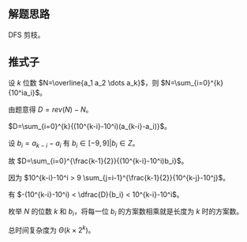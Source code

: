 ## 解题思路
DFS 剪枝。

## 推式子

设 $k$ 位数 $N=\overline{a_1 a_2 \dots a_k}$，则 $N=\sum_{i=0}^{k}{10^ia_i}$。

由题意得 $D=rev(N)-N$。

$D=\sum_{i=0}^{k}{(10^{k-i}-10^i)(a_{k-i}-a_i)}$。

设 $b_i=a_{k-i}-a_i$ 有 $b_i \in [-9,9]|b_i \in Z$。

故 $D=\sum_{i=0}^{\frac{k-1}{2}}{(10^{k-i}-10^i)b_i}$。

因为 $10^{k-i}-10^i > 9 \sum_{j=i-1}^{\frac{k-1}{2}}{10^{k-j}-10^j}$。

有 $-(10^{k-i}-10^i) < \dfrac{D}{b_i} < 10^{k-i}-10^i$。

枚举 $N$ 的位数 $k$ 和 $b_i$，将每一位 $b_i$ 的方案数相乘就是长度为 $k$ 时的方案数。

总时间复杂度为 $\Theta(k \times 2^k)$。